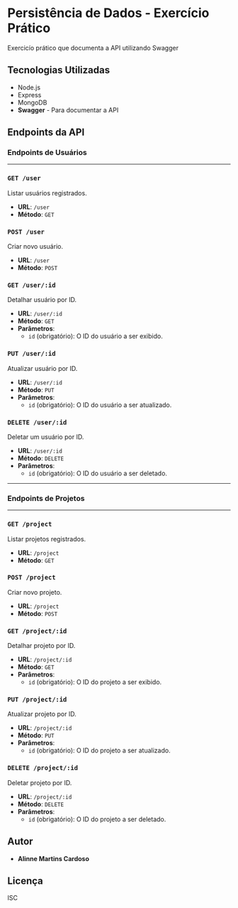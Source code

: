 # Persistência de Dados - Exercício Prático

Exercicío prático que documenta a API utilizando Swagger

## Tecnologias Utilizadas

- Node.js
- Express
- MongoDB
- **Swagger** - Para documentar a API

## Endpoints da API

### Endpoints de Usuários

---

### `GET /user`

Listar usuários registrados.

- **URL**: `/user`
- **Método**: `GET`

### `POST /user`

Criar novo usuário.

- **URL**: `/user`
- **Método**: `POST`

### `GET /user/:id`

Detalhar usuário por ID.

- **URL**: `/user/:id`
- **Método**: `GET`
- **Parâmetros**:
  - `id` (obrigatório): O ID do usuário a ser exibido.

### `PUT /user/:id`

Atualizar usuário por ID.

- **URL**: `/user/:id`
- **Método**: `PUT`
- **Parâmetros**:
  - `id` (obrigatório): O ID do usuário a ser atualizado.

### `DELETE /user/:id`

Deletar um usuário por ID.

- **URL**: `/user/:id`
- **Método**: `DELETE`
- **Parâmetros**:
  - `id` (obrigatório): O ID do usuário a ser deletado.

---

### Endpoints de Projetos

---

### `GET /project`

Listar projetos registrados.

- **URL**: `/project`
- **Método**: `GET`

### `POST /project`

Criar novo projeto.

- **URL**: `/project`
- **Método**: `POST`

### `GET /project/:id`

Detalhar projeto por ID.

- **URL**: `/project/:id`
- **Método**: `GET`
- **Parâmetros**:
  - `id` (obrigatório): O ID do projeto a ser exibido.

### `PUT /project/:id`

Atualizar projeto por ID.

- **URL**: `/project/:id`
- **Método**: `PUT`
- **Parâmetros**:
  - `id` (obrigatório): O ID do projeto a ser atualizado.

### `DELETE /project/:id`

Deletar projeto por ID.

- **URL**: `/project/:id`
- **Método**: `DELETE`
- **Parâmetros**:
  - `id` (obrigatório): O ID do projeto a ser deletado.

## Autor

- **Alinne Martins Cardoso**

## Licença

ISC
